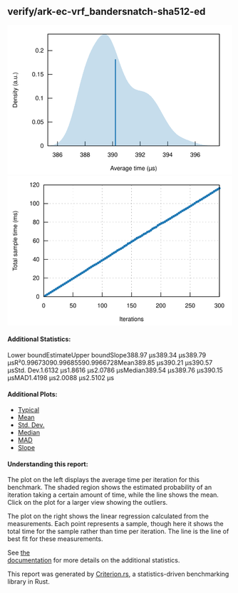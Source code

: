 ## verify/ark-ec-vrf\_bandersnatch-sha512-ed

[![PDF of Slope](pdf_small.svg)](pdf.svg)[![Regression](regression_small.svg)](regression.svg)

#### Additional Statistics:

Lower boundEstimateUpper boundSlope388.97 µs389.34 µs389.79 µsR²0.99673090.99685590.9966728Mean389.85 µs390.21 µs390.57 µsStd. Dev.1.6132 µs1.8616 µs2.0786 µsMedian389.54 µs389.76 µs390.15 µsMAD1.4198 µs2.0088 µs2.5102 µs

#### Additional Plots:

- [Typical](typical.svg)
- [Mean](mean.svg)
- [Std. Dev.](SD.svg)
- [Median](median.svg)
- [MAD](MAD.svg)
- [Slope](slope.svg)

#### Understanding this report:

The plot on the left displays the average time per iteration for this benchmark. The shaded region
shows the estimated probability of an iteration taking a certain amount of time, while the line
shows the mean. Click on the plot for a larger view showing the outliers.

The plot on the right shows the linear regression calculated from the measurements. Each point
represents a sample, though here it shows the total time for the sample rather than time per
iteration. The line is the line of best fit for these measurements.

See [the\
documentation](https://bheisler.github.io/criterion.rs/book/user_guide/command_line_output.html#additional-statistics) for more details on the additional statistics.

This report was generated by
[Criterion.rs](https://github.com/bheisler/criterion.rs), a statistics-driven benchmarking
library in Rust.

